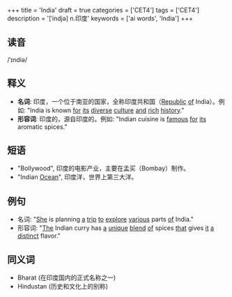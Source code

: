 +++
title = 'India'
draft = true
categories = ['CET4']
tags = ['CET4']
description = '[ˈindjə] n.印度'
keywords = ['ai words', 'India']
+++

## 读音
/ˈɪndiə/

## 释义
- **名词**: 印度，一个位于南亚的国家，全称印度共和国（[Republic](/zh/post/republic/) [of](/zh/post/of/) India）。例如: "India is known [for](/zh/post/for/) [its](/zh/post/its/) [diverse](/zh/post/diverse/) [culture](/zh/post/culture/) [and](/zh/post/and/) [rich](/zh/post/rich/) [history](/zh/post/history/)."
- **形容词**: 印度的，源自印度的。例如: "Indian cuisine is [famous](/zh/post/famous/) [for](/zh/post/for/) [its](/zh/post/its/) aromatic spices."

## 短语
- "Bollywood", 印度的电影产业，主要在孟买（Bombay）制作。
- "Indian [Ocean](/zh/post/ocean/)", 印度洋，世界上第三大洋。

## 例句
- 名词: "[She](/zh/post/she/) is planning [a](/zh/post/a/) [trip](/zh/post/trip/) [to](/zh/post/to/) [explore](/zh/post/explore/) [various](/zh/post/various/) parts [of](/zh/post/of/) India."
- 形容词: "[The](/zh/post/the/) Indian curry has [a](/zh/post/a/) [unique](/zh/post/unique/) [blend](/zh/post/blend/) [of](/zh/post/of/) spices [that](/zh/post/that/) gives [it](/zh/post/it/) [a](/zh/post/a/) [distinct](/zh/post/distinct/) flavor."

## 同义词
- Bharat (在印度国内的正式名称之一)
- Hindustan (历史和文化上的别称)
